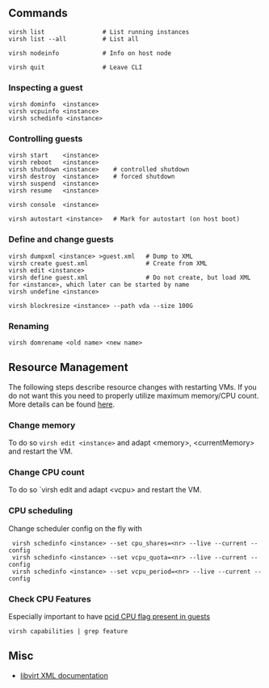 ## Commands

    virsh list                # List running instances
    virsh list --all          # List all
    
    virsh nodeinfo            # Info on host node
    
    virsh quit                # Leave CLI

### Inspecting a guest
    
    virsh dominfo  <instance>
    virsh vcpuinfo <instance>
    virsh schedinfo <instance>

### Controlling guests

    virsh start    <instance>
    virsh reboot   <instance>
    virsh shutdown <instance>    # controlled shutdown
    virsh destroy  <instance>    # forced shutdown
    virsh suspend  <instance>
    virsh resume   <instance>

    virsh console  <instance>
    
    virsh autostart <instance>   # Mark for autostart (on host boot)

### Define and change guests

    virsh dumpxml <instance> >guest.xml   # Dump to XML
    virsh create guest.xml                # Create from XML
    virsh edit <instance>
    virsh define guest.xml                # Do not create, but load XML for <instance>, which later can be started by name
    virsh undefine <instance>

    virsh blockresize <instance> --path vda --size 100G

### Renaming 

    virsh domrename <old name> <new name>
    
## Resource Management

The following steps describe resource changes with restarting VMs. If you do not want this
you need to properly utilize maximum memory/CPU count. More details can be found [here](https://serverfault.com/questions/403561/change-amount-of-ram-and-cpu-cores-in-kvm).

### Change memory

To do so `virsh edit <instance>` and adapt &lt;memory>, &lt;currentMemory> and restart the VM.

### Change CPU count

To do so `virsh edit <instance> and adapt &lt;vcpu> and restart the VM.

### CPU scheduling

Change scheduler config on the fly with

     virsh schedinfo <instance> --set cpu_shares=<nr> --live --current --config
     virsh schedinfo <instance> --set vcpu_quota=<nr> --live --current --config
     virsh schedinfo <instance> --set vcpu_period=<nr> --live --current --config

### Check CPU Features

Especially important to have [pcid CPU flag present in guests](https://groups.google.com/forum/m/#!topic/mechanical-sympathy/L9mHTbeQLNU)

    virsh capabilities | grep feature

## Misc

-   [libvirt XML documentation](http://libvirt.org/format.html)

